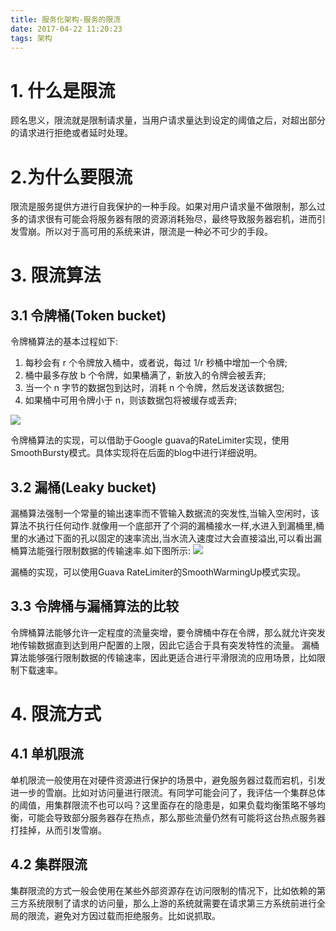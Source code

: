 ```yaml
---
title: 服务化架构-服务的限流
date: 2017-04-22 11:20:23
tags: 架构
---
```


# 1. 什么是限流
顾名思义，限流就是限制请求量，当用户请求量达到设定的阈值之后，对超出部分的请求进行拒绝或者延时处理。

# 2.为什么要限流
限流是服务提供方进行自我保护的一种手段。如果对用户请求量不做限制，那么过多的请求很有可能会将服务器有限的资源消耗殆尽，最终导致服务器宕机，进而引发雪崩。所以对于高可用的系统来讲，限流是一种必不可少的手段。

# 3. 限流算法
## 3.1 令牌桶(Token bucket) ##
令牌桶算法的基本过程如下:
1. 每秒会有 r 个令牌放入桶中，或者说，每过 1/r 秒桶中增加一个令牌;
2. 桶中最多存放 b 个令牌，如果桶满了，新放入的令牌会被丢弃;
3. 当一个 n 字节的数据包到达时，消耗 n 个令牌，然后发送该数据包;
4. 如果桶中可用令牌小于 n，则该数据包将被缓存或丢弃;

![](https://farm5.staticflickr.com/4584/38326639342_90a3a6881d.jpg)

令牌桶算法的实现，可以借助于Google guava的RateLimiter实现，使用SmoothBursty模式。具体实现将在后面的blog中进行详细说明。

## 3.2 漏桶(Leaky bucket) ##
漏桶算法强制一个常量的输出速率而不管输入数据流的突发性,当输入空闲时，该算法不执行任何动作.就像用一个底部开了个洞的漏桶接水一样,水进入到漏桶里,桶里的水通过下面的孔以固定的速率流出,当水流入速度过大会直接溢出,可以看出漏桶算法能强行限制数据的传输速率.如下图所示:
![](https://farm5.staticflickr.com/4583/37643209824_71df07e1e7.jpg)

漏桶的实现，可以使用Guava RateLimiter的SmoothWarmingUp模式实现。

## 3.3 令牌桶与漏桶算法的比较 ##
令牌桶算法能够允许一定程度的流量突增，要令牌桶中存在令牌，那么就允许突发地传输数据直到达到用户配置的上限，因此它适合于具有突发特性的流量。
漏桶算法能够强行限制数据的传输速率，因此更适合进行平滑限流的应用场景，比如限制下载速率。

# 4. 限流方式
## 4.1 单机限流 ##
单机限流一般使用在对硬件资源进行保护的场景中，避免服务器过载而宕机，引发进一步的雪崩。比如对访问量进行限流。有同学可能会问了，我评估一个集群总体的阈值，用集群限流不也可以吗？这里面存在的隐患是，如果负载均衡策略不够均衡，可能会导致部分服务器存在热点，那么那些流量仍然有可能将这台热点服务器打挂掉，从而引发雪崩。
## 4.2 集群限流 ##
集群限流的方式一般会使用在某些外部资源存在访问限制的情况下，比如依赖的第三方系统限制了请求的访问量，那么上游的系统就需要在请求第三方系统前进行全局的限流，避免对方因过载而拒绝服务。比如说抓取。
